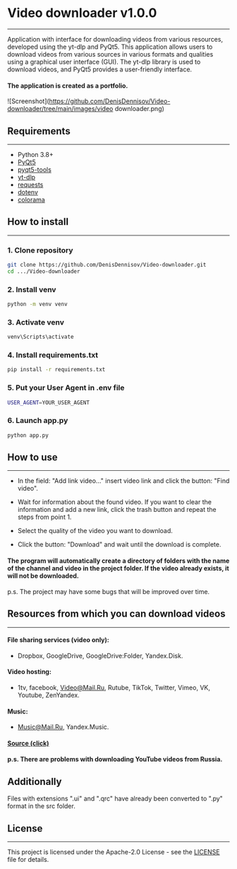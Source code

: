 # Video downloader v1.0.0
___
Application with interface for downloading videos from various resources, developed using the yt-dlp and PyQt5.
This application allows users to download videos from various sources in various formats and qualities using a graphical user interface (GUI). The yt-dlp library is used to download videos, and PyQt5 provides a user-friendly interface.
#### The application is created as a portfolio.

![Screenshot](https://github.com/DenisDennisov/Video-downloader/tree/main/images/video downloader.png)

## Requirements
___
- Python 3.8+
- [PyQt5](https://pypi.org/project/PyQt5/)
- [pyqt5-tools](https://pypi.org/project/pyqt5-tools/)
- [yt-dlp](https://github.com/yt-dlp/yt-dlp)
- [requests](https://pypi.org/project/requests/)
- [dotenv](https://github.com/theskumar/python-dotenv/)
- [colorama](https://pypi.org/project/colorama/)

## How to install
___
### 1. Clone repository

```bash
git clone https://github.com/DenisDennisov/Video-downloader.git
cd .../Video-downloader 
```

### 2. Install venv
```bash
python -m venv venv
```
### 3. Activate venv
```bash
venv\Scripts\activate
```
### 4. Install requirements.txt
```bash
pip install -r requirements.txt
```
### 5. Put your User Agent in .env file
```bash
USER_AGENT=YOUR_USER_AGENT
```
### 6. Launch app.py
```bash
python app.py
```
## How to use
___
* In the field: "Add link video..." insert video link and click the button: "Find video".     


* Wait for information about the found video. If you want to clear the information and add a new link, click the trash button and repeat the steps from point 1.


* Select the quality of the video you want to download.


* Click the button: "Download" and wait until the download is complete.  

#### The program will automatically create a directory of folders with the name of the channel and video in the project folder. If the video already exists, it will not be downloaded.

p.s. The project may have some bugs that will be improved over time.

## Resources from which you can download videos
___
#### File sharing services (video only):
- Dropbox, GoogleDrive, GoogleDrive:Folder, Yandex.Disk. 
#### Video hosting:
- 1tv, facebook, Video@Mail.Ru, Rutube, TikTok, Twitter, Vimeo, VK, Youtube, ZenYandex. 
#### Music: 
- Music@Mail.Ru, Yandex.Music.
#### [Source (click)](https://www.altlinux.org/Soft/yt-dlp)
#### p.s. There are problems with downloading YouTube videos from Russia.

## Additionally
Files with extensions ".ui" and ".qrc" have already been converted to ".py" format in the src folder.

## License
___
This project is licensed under the Apache-2.0 License - see the [LICENSE](https://github.com/DenisDennisov/Video-downloader?tab=Apache-2.0-1-ov-file#readme) file for details.
